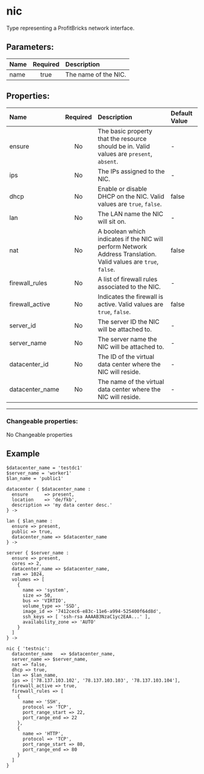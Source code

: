 # nic

Type representing a ProfitBricks network interface.

## Parameters:

| Name | Required | Description |
| :--- | :-: | :--- |
| name | true | The name of the NIC.   |

## Properties:

| Name | Required | Description | Default Value |
| :--- | :-: | :--- | :--- |
| ensure | No | The basic property that the resource should be in.  Valid values are `present`, `absent`.  | - |
| ips | No | The IPs assigned to the NIC.   | - |
| dhcp | No | Enable or disable DHCP on the NIC.  Valid values are `true`, `false`.  | false |
| lan | No | The LAN name the NIC will sit on.   | - |
| nat | No | A boolean which indicates if the NIC will perform Network Address Translation.  Valid values are `true`, `false`.  | false |
| firewall_rules | No | A list of firewall rules associated to the NIC.   | - |
| firewall_active | No | Indicates the firewall is active.  Valid values are `true`, `false`.  | false |
| server_id | No | The server ID the NIC will be attached to.   | - |
| server_name | No | The server name the NIC will be attached to.   | - |
| datacenter_id | No | The ID of the virtual data center where the NIC will reside.   | - |
| datacenter_name | No | The name of the virtual data center where the NIC will reside.   | - |
***


### Changeable properties:

No Changeable properties


## Example

```text
$datacenter_name = 'testdc1'
$server_name = 'worker1'
$lan_name = 'public1'

datacenter { $datacenter_name :
  ensure      => present,
  location    => 'de/fkb',
  description => 'my data center desc.'
} ->

lan { $lan_name :
  ensure => present,
  public => true,
  datacenter_name => $datacenter_name
} ->

server { $server_name :
  ensure => present,
  cores => 2,
  datacenter_name => $datacenter_name,
  ram => 1024,
  volumes => [
    {
      name => 'system',
      size => 50,
      bus => 'VIRTIO',
      volume_type => 'SSD',
      image_id => '7412cec6-e83c-11e6-a994-525400f64d8d',
      ssh_keys => [ 'ssh-rsa AAAAB3NzaC1yc2EAA...' ],
      availability_zone => 'AUTO'
    }
  ]
} ->

nic { 'testnic':
  datacenter_name   => $datacenter_name,
  server_name => $server_name,
  nat => false,
  dhcp => true,
  lan => $lan_name,
  ips => ['78.137.103.102', '78.137.103.103', '78.137.103.104'],
  firewall_active => true,
  firewall_rules => [
    { 
      name => 'SSH',
      protocol => 'TCP',
      port_range_start => 22,
      port_range_end => 22
    },
    { 
      name => 'HTTP',
      protocol => 'TCP',
      port_range_start => 80,
      port_range_end => 80
    }
  ]
}

```
